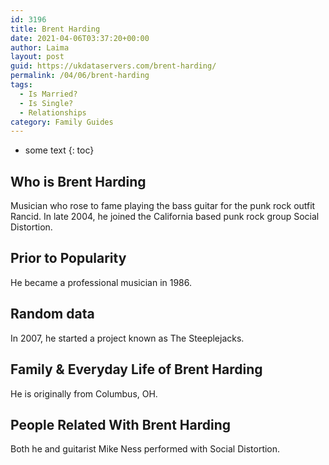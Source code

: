 ```yaml
---
id: 3196
title: Brent Harding
date: 2021-04-06T03:37:20+00:00
author: Laima
layout: post
guid: https://ukdataservers.com/brent-harding/
permalink: /04/06/brent-harding
tags:
  - Is Married?
  - Is Single?
  - Relationships
category: Family Guides
---
```


* some text
{: toc}


## Who is Brent Harding
                  
                  
                  
Musician who rose to fame playing the bass guitar for the punk rock outfit Rancid. In late 2004, he joined the California based punk rock group Social Distortion.
                  
              
            
              
            
                
                
                
## Prior to Popularity
                  
                  
                  
He became a professional musician in 1986.
                  
              
            
              
            
                
                
                
## Random data
                  
                  
                  
In 2007, he started a project known as The Steeplejacks.
                  
              
            
              
            
                
                
                
## Family & Everyday Life of Brent Harding
                  
                  
                  
He is originally from Columbus, OH.
                  
              
            
              
            
                
                
                
## People Related With Brent Harding
                  
                  
                  
Both he and guitarist Mike Ness performed with Social Distortion.
                  
              
            
              
            
                
              
            
              
              
            
            
              
            
          
          
          